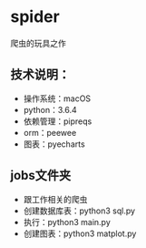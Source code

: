 # spider
爬虫的玩具之作

## 技术说明：
* 操作系统：macOS
* python：3.6.4
* 依赖管理：pipreqs
* orm：peewee
* 图表：pyecharts

## jobs文件夹
* 跟工作相关的爬虫
* 创建数据库表：python3 sql.py
* 执行：python3 main.py
* 创建图表：python3 matplot.py

